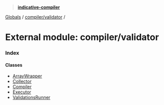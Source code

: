 > **[indicative-compiler](../README.md)**

[Globals](../README.md) / [compiler/validator](compiler_validator.md) /

# External module: compiler/validator

### Index

#### Classes

* [ArrayWrapper](../classes/compiler_validator.arraywrapper.md)
* [Collector](../classes/compiler_validator.collector.md)
* [Compiler](../classes/compiler_validator.compiler.md)
* [Executor](../classes/compiler_validator.executor.md)
* [ValidationsRunner](../classes/compiler_validator.validationsrunner.md)